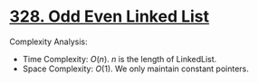 # [328. Odd Even Linked List](https://leetcode.com/problems/odd-even-linked-list/)

Complexity Analysis:

- Time Complexity: $O(n)$. $n$ is the length of LinkedList.
- Space Complexity: $O(1)$. We only maintain constant pointers.
